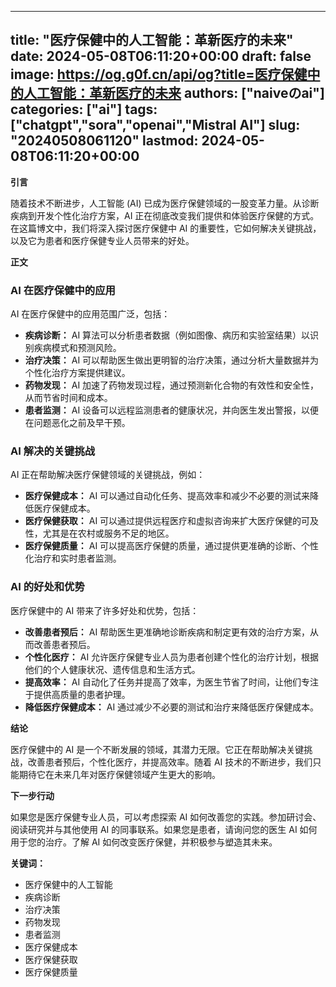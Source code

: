 
---
title: "医疗保健中的人工智能：革新医疗的未来"
date: 2024-05-08T06:11:20+00:00
draft: false
image: https://og.g0f.cn/api/og?title=医疗保健中的人工智能：革新医疗的未来
authors: ["naiveのai"]
categories: ["ai"]
tags: ["chatgpt","sora","openai","Mistral AI"]
slug: "20240508061120"
lastmod: 2024-05-08T06:11:20+00:00
---
**引言**

随着技术不断进步，人工智能 (AI) 已成为医疗保健领域的一股变革力量。从诊断疾病到开发个性化治疗方案，AI 正在彻底改变我们提供和体验医疗保健的方式。在这篇博文中，我们将深入探讨医疗保健中 AI 的重要性，它如何解决关键挑战，以及它为患者和医疗保健专业人员带来的好处。

**正文**

### AI 在医疗保健中的应用

AI 在医疗保健中的应用范围广泛，包括：

- **疾病诊断：** AI 算法可以分析患者数据（例如图像、病历和实验室结果）以识别疾病模式和预测风险。
- **治疗决策：** AI 可以帮助医生做出更明智的治疗决策，通过分析大量数据并为个性化治疗方案提供建议。
- **药物发现：** AI 加速了药物发现过程，通过预测新化合物的有效性和安全性，从而节省时间和成本。
- **患者监测：** AI 设备可以远程监测患者的健康状况，并向医生发出警报，以便在问题恶化之前及早干预。

### AI 解决的关键挑战

AI 正在帮助解决医疗保健领域的关键挑战，例如：

- **医疗保健成本：** AI 可以通过自动化任务、提高效率和减少不必要的测试来降低医疗保健成本。
- **医疗保健获取：** AI 可以通过提供远程医疗和虚拟咨询来扩大医疗保健的可及性，尤其是在农村或服务不足的地区。
- **医疗保健质量：** AI 可以提高医疗保健的质量，通过提供更准确的诊断、个性化治疗和实时患者监测。

### AI 的好处和优势

医疗保健中的 AI 带来了许多好处和优势，包括：

- **改善患者预后：** AI 帮助医生更准确地诊断疾病和制定更有效的治疗方案，从而改善患者预后。
- **个性化医疗：** AI 允许医疗保健专业人员为患者创建个性化的治疗计划，根据他们的个人健康状况、遗传信息和生活方式。
- **提高效率：** AI 自动化了任务并提高了效率，为医生节省了时间，让他们专注于提供高质量的患者护理。
- **降低医疗保健成本：** AI 通过减少不必要的测试和治疗来降低医疗保健成本。

**结论**

医疗保健中的 AI 是一个不断发展的领域，其潜力无限。它正在帮助解决关键挑战，改善患者预后，个性化医疗，并提高效率。随着 AI 技术的不断进步，我们只能期待它在未来几年对医疗保健领域产生更大的影响。

**下一步行动**

如果您是医疗保健专业人员，可以考虑探索 AI 如何改善您的实践。参加研讨会、阅读研究并与其他使用 AI 的同事联系。如果您是患者，请询问您的医生 AI 如何用于您的治疗。了解 AI 如何改变医疗保健，并积极参与塑造其未来。

**关键词：**

- 医疗保健中的人工智能
- 疾病诊断
- 治疗决策
- 药物发现
- 患者监测
- 医疗保健成本
- 医疗保健获取
- 医疗保健质量